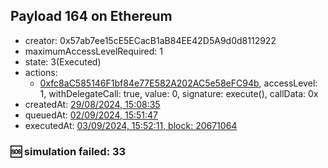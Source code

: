 ## Payload 164 on Ethereum

- creator: 0x57ab7ee15cE5ECacB1aB84EE42D5A9d0d8112922
- maximumAccessLevelRequired: 1
- state: 3(Executed)
- actions:
  - [0xfc8aC585146F1bf84e77E582A202AC5e58eFC94b](https://etherscan.io/tx/0xfc8aC585146F1bf84e77E582A202AC5e58eFC94b), accessLevel: 1, withDelegateCall: true, value: 0, signature: execute(), callData: 0x
- createdAt: [29/08/2024, 15:08:35](https://etherscan.io/tx/0xee48a86a5563f401d6774d8cbe9fa6678f22e28fae31d3128a805f1acc5c3cf0)
- queuedAt: [02/09/2024, 15:51:47](https://etherscan.io/tx/0x5d7aebbbf2be6597ee12d6d5368de24af40f77cfe2b9023b6c19bb534e10dd97)
- executedAt: [03/09/2024, 15:52:11, block: 20671064](https://etherscan.io/tx/0x06e62b924d226adbb1e0857706ab45255bedc7eaf4de5fadc986a16666b428c4)

### :sos: simulation failed: 33
